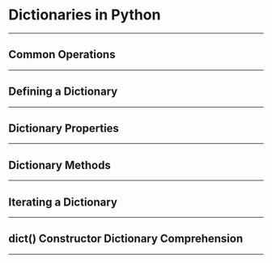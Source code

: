 # Dictionaries in Python
------
**Common Operations**
------

------
**Defining a Dictionary**
------

------
**Dictionary Properties**
------

------
**Dictionary Methods**
------

------
**Iterating a Dictionary**
------

------
**dict() Constructor Dictionary Comprehension**
------

------
